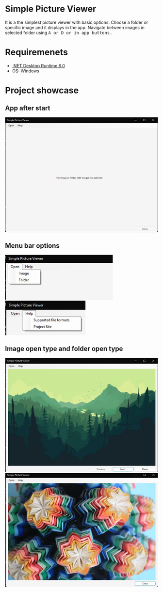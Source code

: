 # Simple Picture Viewer

It is a the simplest picture viewer with basic options. Choose a folder or specific image and it displays in the app. Navigate between images in selected folder using <kbd>A</kbc> or <kbd>D</kbd> or in app buttons.

# Requiremenets

- [.NET Desktop Runtime 6.0](https://dotnet.microsoft.com/en-us/download/dotnet/6.0)
- OS: Windows

# Project showcase

## App after start

![App window after start](./github/afterStart.jpg)

## Menu bar options

![Menu bar open](./github/MenuBarOpen.jpg)
![Menu bar help](./github/MenuBarHelp.jpg)

## Image open type and folder open type

![Folder open type](./github/folderOpenTypes.jpg)
![Image open type](./github/imageOpenType.jpg)
